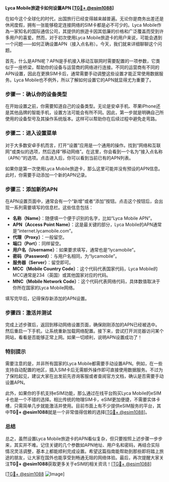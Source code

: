 **Lyca Mobile旅遊卡如何设置APN [[TG💪+ @esim1088](https://t.me/s/esim1088)]**

在如今这个全球化的时代，出国旅行已经变得越来越普遍。无论你是商务出差还是休闲度假，拥有一张能够稳定连接网络的SIM卡都是必不可少的。Lyca Mobile作為一家知名的国际通信公司，其提供的旅遊卡因其低廉的价格和广泛覆盖而受到许多用户的喜爱。然而，对于初次使用Lyca Mobile旅遊卡的用户来说，可能会遇到一个问题——如何正确设置APN（接入点名称）。今天，我们就来详细聊聊这个问题。

首先，什么是APN呢？APN是手机接入移动互联网时需要配置的一项参数，它类似于一座桥梁，帮助你的设备与运营商的网络进行连接。不同的运营商有不同的APN设置，因此在更换SIM卡后，通常需要手动调整这些设置才能正常使用数据服务。Lyca Mobile也不例外，所以了解如何设置它的APN就显得尤为重要了。

### **步骤一：确认你的设备类型**
在开始设置之前，你需要知道自己的设备类型。无论是安卓手机、苹果iPhone还是其他品牌的智能手机，设置方法可能会有所不同。因此，第一步就是明确自己所使用的设备型号及其操作系统版本。这样可以帮助你在后续过程中避免走弯路。

### **步骤二：进入设置菜单**
对于大多数安卓手机而言，打开“设置”应用是一个通用的操作。找到“网络和互联网”或类似的选项，然后选择“移动网络”。在这里，你会看到一个名为“接入点名称（APN）”的选项。点击进入后，你可以看到当前已有的APN列表。

如果你是第一次使用Lyca Mobile旅遊卡，那么这里可能并没有预设的APN信息。此时，你需要手动添加一个新的APN记录。

### **步骤三：添加新的APN**
在APN设置页面中，通常会有一个“新增”或者“添加”按钮。点击这个按钮后，会出现一系列需要填写的信息栏。这些信息包括：

- **名称（Name）**：随便填一个便于识别的名字，比如“Lyca Mobile APN”。
- **APN（Access Point Name）**：这是最关键的部分，Lyca Mobile的APN通常是“internet.lycamobile.com”。
- **代理（Proxy）**：一般留空。
- **端口（Port）**：同样留空。
- **用户名（Username）**：如果要求填写，通常也是“lycamobile”。
- **密码（Password）**：与用户名相同，为“lycamobile”。
- **服务器（Server）**：留空即可。
- **MCC（Mobile Country Code）**：这个代码代表国家代码，Lyca Mobile的MCC通常是234（英国）或其他国家对应的代码。
- **MNC（Mobile Network Code）**：这个代码代表网络代码，具体数值取决于你所在国家的Lyca Mobile网络。

填写完毕后，记得保存新添加的APN设置。

### **步骤四：激活并测试**
完成上述步骤后，返回到移动网络设置页面，确保刚刚添加的APN已经被选中。然后重启一下手机，让系统重新加载网络配置。接下来，尝试打开浏览器访问某个网站，看看是否能够正常上网。如果一切顺利，说明APN设置成功了！

### **特别提示**
需要注意的是，并非所有国家的Lyca Mobile都需要手动设置APN。例如，在一些支持自动配置的地区，插入SIM卡后无需额外操作即可直接使用数据服务。不过为了保险起见，建议大家在出发前先咨询客服或者查阅官方文档，确认是否需要手动设置APN。

此外，如果你的手机支持eSIM功能，那么通过在线平台购买Lyca Mobile的eSIM卡也是一个不错的选择。相比传统的物理SIM卡，eSIM更加便捷，不需要实体卡槽，只需简单几步就能激活并使用。目前市面上有不少提供eSIM服务的平台，其中**TG💪+ @esim1088**就是一个非常值得信赖的选择[[TG💪+ @esim1088](https://t.me/s/esim1088)]。

### **总结**
总之，虽然设置Lyca Mobile旅遊卡的APN看似复杂，但只要按照上述步骤一步步来，其实并不难。记住关键的几个参数如APN地址、用户名和密码，再结合实际情况灵活调整，基本上都能顺利完成设置。希望这篇指南能帮助到那些即将踏上旅途的朋友，让大家在国外也能享受到畅通无阻的网络体验。最后，再次提醒大家关注**TG💪+ @esim1088**获取更多关于eSIM的相关资讯！[[TG💪+ @esim1088](https://t.me/s/esim1088)] 

[[TG💪+ @esim1088](https://t.me/s/esim1088) ![Image](https://i.postimg.cc/4NQfJmqS/Snipaste-2025-05-13-00-14-12.png)]